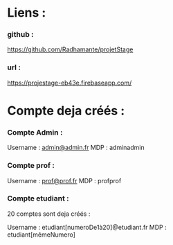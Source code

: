 # Liens : 

### github :

https://github.com/Radhamante/projetStage

### url :

https://projestage-eb43e.firebaseapp.com/



# Compte deja créés :

### Compte Admin :

Username : admin@admin.fr 
MDP : adminadmin

### Compte prof :

Username : prof@prof.fr 
MDP : profprof

### Compte etudiant : 

20 comptes sont deja créés : 

Username : etudiant[numeroDe1à20]@etudiant.fr 
MDP : etudiant[mêmeNumero]
